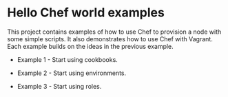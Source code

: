 # Hello Chef world examples

This project contains examples of how to use Chef to provision a node with some simple scripts. It also demonstrates how
to use Chef with Vagrant. Each example builds on the ideas in the previous example.

* Example 1 - Start using cookbooks.

* Example 2 - Start using environments.

* Example 3 - Start using roles.
